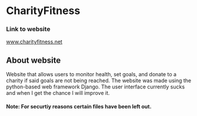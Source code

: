 # CharityFitness
### Link to website
www.charityfitness.net

## About website
Website that allows users to monitor health, set goals, and donate to a charity if said goals are not being reached. The website was made using the python-based web framework Django. The user interface currently sucks and when I get the chance I will improve it. 

#### Note: For securtiy reasons certain files have been left out.
